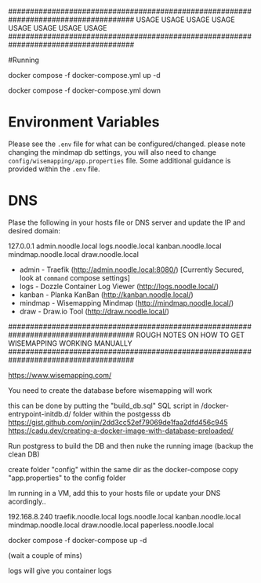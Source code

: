 
#####################################################################################
   USAGE     USAGE      USAGE      USAGE      USAGE      USAGE      USAGE      USAGE 
#####################################################################################


#Running

docker compose -f docker-compose.yml up -d

docker compose -f docker-compose.yml down


# Environment Variables
Please see the `.env` file for what can be configured/changed.  please note changing 
the mindmap db settings, you will also need to change `config/wisemapping/app.properties` 
file.  Some additional guidance is provided within the `.env` file.

# DNS
Plase the following in your hosts file or DNS server and update the IP and desired domain:

127.0.0.1 admin.noodle.local logs.noodle.local kanban.noodle.local mindmap.noodle.local draw.noodle.local

* admin - Traefik (http://admin.noodle.local:8080/)  [Currently Secured, look at `command` compose settings]
* logs  - Dozzle Container Log Viewer (http://logs.noodle.local/)
* kanban - Planka KanBan (http://kanban.noodle.local/)
* mindmap - Wisemapping Mindmap (http://mindmap.noodle.local/)
* draw - Draw.io Tool (http://draw.noodle.local/)



#####################################################################################
        ROUGH NOTES ON HOW TO GET WISEMAPPING WORKING MANUALLY
#####################################################################################






https://www.wisemapping.com/




You need to create the database before wisemapping will work

this can be done by putting the "build_db.sql" SQL script in /docker-entrypoint-initdb.d/  folder within the postgesss db
https://gist.github.com/onjin/2dd3cc52ef79069de1faa2dfd456c945
https://cadu.dev/creating-a-docker-image-with-database-preloaded/


Run postgress to build the DB and then nuke the running image (backup the clean DB)






create folder "config" within the same dir as the docker-compose
copy "app.properties" to the config folder




Im running in a VM, add this to your hosts file or update your DNS acordingly..

192.168.8.240 traefik.noodle.local logs.noodle.local kanban.noodle.local mindmap.noodle.local  draw.noodle.local paperless.noodle.local




docker compose -f docker-compose up -d


(wait a couple of mins)

logs will give you container logs